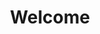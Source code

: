 ---
title: Welcome
description: >
  The Conversational User Interfaces conference and workshop series community website.

layout: root

permalink: /
---